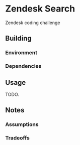 # Zendesk Search

Zendesk coding challenge

## Building
### Environment
### Dependencies

## Usage

TODO.


## Notes
### Assumptions
### Tradeoffs


